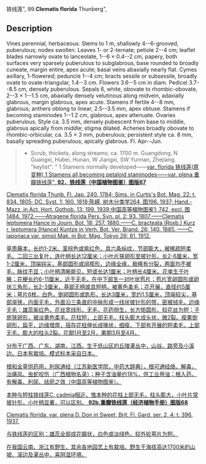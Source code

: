 铁线莲",
99.**Clematis florida** Thunberg",

## Description
Vines perennial, herbaceous. Stems to 1 m, shallowly 4--6-grooved, puberulous; nodes swollen. Leaves 1- or 2-ternate; petiole 2--4 cm; leaflet blades narrowly ovate to lanceolate, 1--6 × 0.4--2 cm, papery, both surfaces very sparsely puberulous to subglabrous, base rounded to broadly cuneate, margin entire, apex acute; basal veins abaxially nearly flat. Cymes axillary, 1-flowered; peduncle 1--4 cm; bracts sessile or subsessile, broadly ovate to ovate-triangular, 1.4--3 cm. Flowers 3.6--5 cm in diam. Pedicel 3.7--8.5 cm, densely puberulous. Sepals 6, white, obovate to rhombic-obovate, 2--3 × 1--1.5 cm, abaxially densely velutinous along midvein, adaxially glabrous, margin glabrous, apex acute. Stamens if fertile 4--8 mm, glabrous; anthers oblong to linear, 2.5--3.5 mm, apex obtuse. Stamens if becoming staminodes 1--1.2 cm, glabrous, apex attenuate. Ovaries puberulous. Style ca. 3.5 mm, densely pubescent from base to middle, glabrous apically from middle; stigma dilated. Achenes broadly obovate to rhombic-orbicular, ca. 3.5 × 3 mm, puberulous; persistent style ca. 8 mm, basally spreading puberulous, apically glabrous. Fl. Apr--Jun.

> * Scrub, thickets, along streams; ca. 1700 m. Guangdong, N Guangxi, Hubei, Hunan, W Jiangxi, SW Yunnan, Zhejiang.
  "keylist": "
1 Stamens normally developed——<a href='/info/Clematis florida var. florida?t=foc'>var. florida 铁线莲(原变种)
1 Stamens all becoming petaloid staminodes——<a href='/info/Clematis florida var. plena?t=foc'>var. plena 重瓣铁线莲",
**92．铁线莲（中国植物图鉴）图版67**

Clematis florida Thunb. Fl. Jap. 240. 1784; Sims. in Curtis's Bot. Mag. 22: t. 834. 1805; DC. Syst. 1: 160. 1818;陈嵘, 树木分类学264, 图196. 1937; Hand.-Mazz. in Act. Hort. Gothob. 13: 199. 1939;中国高等植物图鉴1: 742, excl. 图1484. 1972.——Atragene florida Pers. Syn. pl. 2: 93. 1807.——Clematis leptomera Hance in Journ. Bot. 18: 257. 1880.——C. bracteata (Roxb.) Kurz r. leptomera (Hance) Kuntze in Verh. Bot. Ver. Brand. 26: 140. 1885. ——C. japonaca var. simsii Mak. in Bot. Mag. Tokyo 26: 81. 1912.

草质藤本，长约1-2米。茎棕色或紫红色，具六条纵纹，节部膨大，被稀疏短柔毛。二回三出复叶，连叶柄长达12厘米；小叶片狭卵形至披针形，长2-6厘米，宽1-2厘米，顶端钝尖，基部圆形或阔楔形，边缘全缘，极稀有分裂，两面均不被毛，脉纹不显；小叶柄清晰能见，短或长达1厘米；叶柄长4厘米。花单生于叶腋；花梗长约6-11厘米，近于无毛，在中下部生一对叶状苞片；苞片宽卵圆形或卵状三角形，长2-3厘米，基部无柄或具短柄，被黄色柔毛；花开展，直径约5厘米；萼片6枚，白色，倒卵圆形或匙形，长达3厘米，宽约1.5厘米，顶端较尖，基部渐狭，内面无毛，外面沿三条直的中脉形成一线状披针形的带，密被绒毛，边缘无毛；雄蕊紫红色，花丝宽线形，无毛，花药侧生，长方矩圆形，较花丝为短；子房狭卵形，被淡黄色柔毛，花柱短，上部无毛，柱头膨大成头状，微2裂。瘦果倒卵形，扁平，边缘增厚，宿存花柱伸长成喙状，细瘦，下部有开展的短柔毛，上部无毛，膨大的柱头2裂。花期1月至2月，果期3月至4月。

分布于广西、广东、湖南、江西。生于低山区的丘陵灌丛中，山谷、路旁及小溪边。日本有栽培。模式标本采自日本。

根和全草供药用，利尿通经（江苏新医学院，中药大辞典），根可通经络、解毒，治痛风、虫蛇咬伤（广西植物名录）；种子含油量约18%，供工业用油；根入药，有解毒、利尿、祛瘀之效（中国高等植物图鉴）。

本种与短柱铁线莲C. cadmia相近，惟本种的花柱上部无毛，柱头膨大，小叶片常披针形，小叶柄显著，可以区别。
**92b.重瓣铁线莲（经济植物手册）图版68**

Clematis florida. var. plena D. Don in Sweet, Brit. Fl. Gard. ser. 2, 4: t. 396. 1937.

与铁线莲的区别：雄蕊全部成花瓣状，白色或淡绿色，较外轮萼片为短。

在我国云南、浙江有野生，其余各地园艺上有栽培。野生于海拔高达1700米的山坡、溪边及灌丛中，喜阴湿环境。
